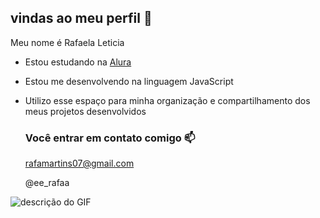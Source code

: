 ## vindas ao meu perfil 🍌

Meu nome é Rafaela Leticia

- Estou estudando na [Alura](https://www.alura.com.br)
- Estou me desenvolvendo na linguagem JavaScript
- Utilizo esse espaço para minha organização e compartilhamento dos meus projetos desenvolvidos

  ### Você entrar em contato comigo 📫

  rafamartins07@gmail.com

   @ee_rafaa

![descrição do GIF](https://media.tenor.com/ZCxwVKNGulcAAAAM/carlos-sumar%C3%A9.gif)
